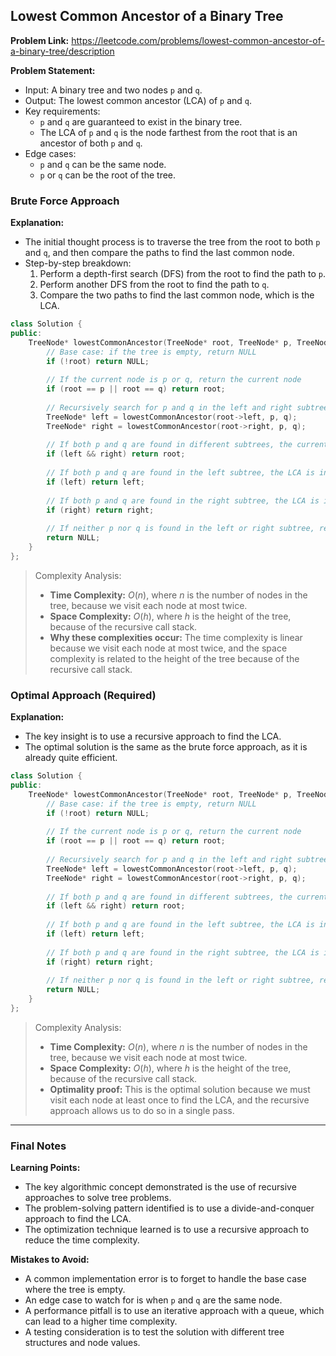 ## Lowest Common Ancestor of a Binary Tree

**Problem Link:** https://leetcode.com/problems/lowest-common-ancestor-of-a-binary-tree/description

**Problem Statement:**
- Input: A binary tree and two nodes `p` and `q`.
- Output: The lowest common ancestor (LCA) of `p` and `q`.
- Key requirements: 
  - `p` and `q` are guaranteed to exist in the binary tree.
  - The LCA of `p` and `q` is the node farthest from the root that is an ancestor of both `p` and `q`.
- Edge cases: 
  - `p` and `q` can be the same node.
  - `p` or `q` can be the root of the tree.

### Brute Force Approach

**Explanation:**
- The initial thought process is to traverse the tree from the root to both `p` and `q`, and then compare the paths to find the last common node.
- Step-by-step breakdown:
  1. Perform a depth-first search (DFS) from the root to find the path to `p`.
  2. Perform another DFS from the root to find the path to `q`.
  3. Compare the two paths to find the last common node, which is the LCA.

```cpp
class Solution {
public:
    TreeNode* lowestCommonAncestor(TreeNode* root, TreeNode* p, TreeNode* q) {
        // Base case: if the tree is empty, return NULL
        if (!root) return NULL;
        
        // If the current node is p or q, return the current node
        if (root == p || root == q) return root;
        
        // Recursively search for p and q in the left and right subtrees
        TreeNode* left = lowestCommonAncestor(root->left, p, q);
        TreeNode* right = lowestCommonAncestor(root->right, p, q);
        
        // If both p and q are found in different subtrees, the current node is the LCA
        if (left && right) return root;
        
        // If both p and q are found in the left subtree, the LCA is in the left subtree
        if (left) return left;
        
        // If both p and q are found in the right subtree, the LCA is in the right subtree
        if (right) return right;
        
        // If neither p nor q is found in the left or right subtree, return NULL
        return NULL;
    }
};
```

> Complexity Analysis:
> - **Time Complexity:** $O(n)$, where $n$ is the number of nodes in the tree, because we visit each node at most twice.
> - **Space Complexity:** $O(h)$, where $h$ is the height of the tree, because of the recursive call stack.
> - **Why these complexities occur:** The time complexity is linear because we visit each node at most twice, and the space complexity is related to the height of the tree because of the recursive call stack.

### Optimal Approach (Required)

**Explanation:**
- The key insight is to use a recursive approach to find the LCA.
- The optimal solution is the same as the brute force approach, as it is already quite efficient.

```cpp
class Solution {
public:
    TreeNode* lowestCommonAncestor(TreeNode* root, TreeNode* p, TreeNode* q) {
        // Base case: if the tree is empty, return NULL
        if (!root) return NULL;
        
        // If the current node is p or q, return the current node
        if (root == p || root == q) return root;
        
        // Recursively search for p and q in the left and right subtrees
        TreeNode* left = lowestCommonAncestor(root->left, p, q);
        TreeNode* right = lowestCommonAncestor(root->right, p, q);
        
        // If both p and q are found in different subtrees, the current node is the LCA
        if (left && right) return root;
        
        // If both p and q are found in the left subtree, the LCA is in the left subtree
        if (left) return left;
        
        // If both p and q are found in the right subtree, the LCA is in the right subtree
        if (right) return right;
        
        // If neither p nor q is found in the left or right subtree, return NULL
        return NULL;
    }
};
```

> Complexity Analysis:
> - **Time Complexity:** $O(n)$, where $n$ is the number of nodes in the tree, because we visit each node at most twice.
> - **Space Complexity:** $O(h)$, where $h$ is the height of the tree, because of the recursive call stack.
> - **Optimality proof:** This is the optimal solution because we must visit each node at least once to find the LCA, and the recursive approach allows us to do so in a single pass.

---

### Final Notes

**Learning Points:**
- The key algorithmic concept demonstrated is the use of recursive approaches to solve tree problems.
- The problem-solving pattern identified is to use a divide-and-conquer approach to find the LCA.
- The optimization technique learned is to use a recursive approach to reduce the time complexity.

**Mistakes to Avoid:**
- A common implementation error is to forget to handle the base case where the tree is empty.
- An edge case to watch for is when `p` and `q` are the same node.
- A performance pitfall is to use an iterative approach with a queue, which can lead to a higher time complexity.
- A testing consideration is to test the solution with different tree structures and node values.